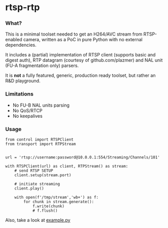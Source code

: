 # rtsp-rtp

### What?
This is a minimal toolset needed to get an  H264/AVC stream from RTSP-enabled camera, written as a PoC in pure Python with no external dependencies.

It includes a (partial) implementation of RTSP client (supports basic and digest auth), RTP datagram (courtesy of github.com/plazmer) and NAL unit (FU-A fragmentation only) parsers.

It is **not** a fully featured, generic, production ready toolset, but rather an R&D playground.

### Limitations
- No FU-B NAL units parsing
- No QoS/RTCP
- No keepalives

### Usage
```
from control import RTSPClient
from transport import RTPStream


url = 'rtsp://username:password@10.0.0.1:554/Streaming/Channels/101'

with RTSPClient(url) as client, RTPStream() as stream:
    # send RTSP SETUP
    client.setup(stream.port)

    # initiate streaming
    client.play()

    with open(f'/tmp/stream','wb+') as f:
        for chunk in stream.generate():
            f.write(chunk)
            # f.flush()

```

Also, take a look at [example.py](example.py)
